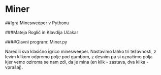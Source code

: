 # Miner
##Igra Minesweeper v Pythonu

###Mateja Roglič in Klavdija Učakar

####Glavni program: Miner.py

Naredili sva klasično igrico minesweeper. Nastavimo lahko tri težavnosti,
z levim klikom odpremo polje pod gumbom, z desnim pa si označimo polja kjer
vemo oziroma se nam zdi, da je mina (en klik - zastava, dva klika - vprašaj).
